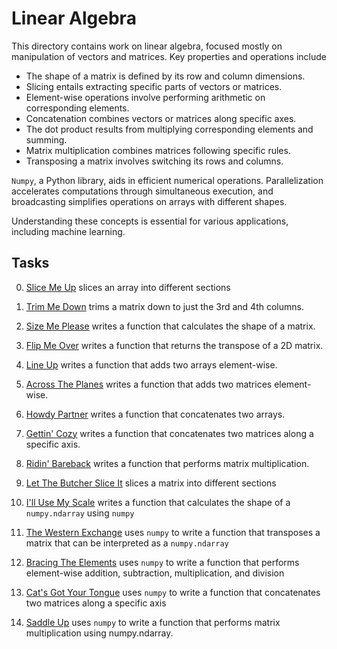 # Linear Algebra

This directory contains work on linear algebra, focused mostly on manipulation
of vectors and matrices. Key properties and operations include

- The shape of a matrix is defined by its row and column dimensions.
- Slicing entails extracting specific parts of vectors or matrices.
- Element-wise operations involve performing arithmetic on corresponding elements.
- Concatenation combines vectors or matrices along specific axes.
- The dot product results from multiplying corresponding elements and summing.
- Matrix multiplication combines matrices following specific rules.
- Transposing a matrix involves switching its rows and columns. 


`Numpy`, a Python library, aids in efficient numerical operations. Parallelization accelerates computations through simultaneous execution, and broadcasting simplifies operations on arrays with different shapes. 


Understanding these concepts is essential for various applications, including machine learning. 

## Tasks

0. [Slice Me Up](https://github.com/kendihasko/holbertonschool-machine_learning/blob/main/math/linear_algebra/0-slice_me_up.py) slices an array into different sections 

1. [Trim Me Down](https://github.com/kendihasko/holbertonschool-machine_learning/blob/main/math/linear_algebra/1-trim_me_down.py) trims a matrix down to just the 3rd and 4th columns.

2. [Size Me Please](https://github.com/kendihasko/holbertonschool-machine_learning/blob/main/math/linear_algebra/2-size_me_please.py) writes a function that calculates the shape of a matrix.

3. [Flip Me Over](https://github.com/kendihasko/holbertonschool-machine_learning/blob/main/math/linear_algebra/3-flip_me_over.py) writes a function that returns the transpose of a 2D matrix.

4. [Line Up](https://github.com/kendihasko/holbertonschool-machine_learning/blob/main/math/linear_algebra/4-line_up.py) writes a function that adds two arrays element-wise.

5. [Across The Planes](https://github.com/kendihasko/holbertonschool-machine_learning/blob/main/math/linear_algebra/5-across_the_planes.py) writes a function that adds two matrices element-wise.

6. [Howdy Partner](https://github.com/kendihasko/holbertonschool-machine_learning/blob/main/math/linear_algebra/6-howdy_partner.py) writes a function that concatenates two arrays.

7. [Gettin' Cozy](https://github.com/kendihasko/holbertonschool-machine_learning/blob/main/math/linear_algebra/7-gettin_cozy.py) writes a function that concatenates two matrices along a specific axis.

8. [Ridin' Bareback](https://github.com/kendihasko/holbertonschool-machine_learning/blob/main/math/linear_algebra/8-ridin_bareback.py) writes a function that performs matrix multiplication.

9. [Let The Butcher Slice It](https://github.com/kendihasko/holbertonschool-machine_learning/blob/main/math/linear_algebra/9-let_the_butcher_slice_it.py)  slices a matrix into different sections

10. [I'll Use My Scale](https://github.com/kendihasko/holbertonschool-machine_learning/blob/main/math/linear_algebra/10-ill_use_my_scale.py) writes a function that calculates the shape of a `numpy.ndarray` using `numpy`

11. [The Western Exchange](https://github.com/kendihasko/holbertonschool-machine_learning/blob/main/math/linear_algebra/11-the_western_exchange.py) uses `numpy` to write a function that transposes a matrix that can be interpreted as a `numpy.ndarray`

12. [Bracing The Elements](https://github.com/kendihasko/holbertonschool-machine_learning/blob/main/math/linear_algebra/12-bracin_the_elements.py) uses `numpy` to write a function that performs element-wise addition, subtraction, multiplication, and division 

13. [Cat's Got Your Tongue](https://github.com/kendihasko/holbertonschool-machine_learning/blob/main/math/linear_algebra/13-cats_got_your_tongue.py) uses `numpy` to write a function that concatenates two matrices along a specific axis 

14. [Saddle Up](https://github.com/kendihasko/holbertonschool-machine_learning/blob/main/math/linear_algebra/14-saddle_up.py) uses `numpy` to write a function that performs matrix multiplication using numpy.ndarray.
